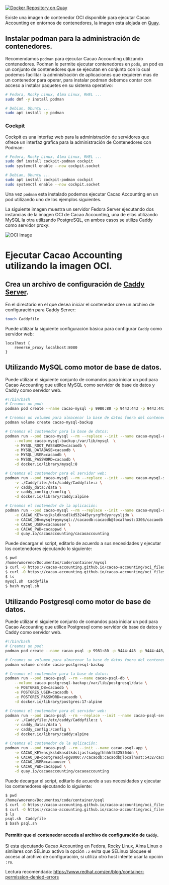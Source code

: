 [![Docker Repository on Quay](https://quay.io/repository/cacaoaccounting/cacaoaccounting/status "Docker Repository on Quay")](https://quay.io/repository/cacaoaccounting/cacaoaccounting)

Existe una imagen de contenedor OCI disponible para ejecutar Cacao Accounting en entornos de contenedores,
la imagen esta alojada en [Quay](https://quay.io/repository/cacaoaccounting/cacaoaccounting).

## Instalar podman para la administración de contenedores.

Recomendamos `podman` para ejecutar Cacao Accounting utilizando contenedores. Podman le
permite ejecutar contenedores en `pods`, un pod es un conjunto de contenedores que se ejecutan
en conjunto con lo cual podemos facilitar la administración de aplicaciones que requieren mas de un
contenedor para operar, para instalar podman debemos contar con acceso a instalar paquetes en su
sistema operativo:

```bash
# Fedora, Rocky Linux, Alma Linux, RHEL ...
sudo dnf -y install podman

# Debian, Ubuntu ...
sudo apt install -y podman
```

### Cockpit

Cockpit es una interfaz web para la administración de servidores que ofrece un interfaz grafica
para la administración de Contenedores con Podman:

```bash
# Fedora, Rocky Linux, Alma Linux, RHEL ...
sudo dnf install cockpit-podman cockpit
sudo systemctl enable --now cockpit.socket

# Debian, Ubuntu ...
sudo apt install cockpit-podman cockpit
sudo systemctl enable --now cockpit.socket
```

Una vez `podman` esta instalado podemos ejecutar Cacao Accounting en un pod utilizando uno de
los ejemplos siguientes.

La siguiente imagen muestra un servidor Fedora Server ejecutando dos instancias de la imagen OCI de
Cacao Accounting, una de ellas utilizando MySQL la otra utilizando PostgreSQL, en ambos casos se
utiliza Caddy como servidor proxy:

![OCI Image](https://bmogroup.solutions/imgs/Podman-containers-wmoreno-fedora.png)

# Ejecutar Cacao Accounting utilizando la imagen OCI.

## Crea un archivo de configuración de [Caddy Server](https://caddyserver.com/).

En el directorio en el que desea iniciar el contenedor cree un archivo de configuración para Caddy Server:

```bash
touch Caddyfile
```

Puede utilizar la siguiente configuración básica para configurar `Caddy` como servidor web:

```
localhost {
	reverse_proxy localhost:8080
}
```

## Utilizando MySQL como motor de base de datos.

Puede utilizar el siguiente conjunto de comandos para iniciar un pod para Cacao Accounting
que utilice MySQL como servidor de base de datos y Caddy como servidor web.

```bash
#!/bin/bash
# Creamos un pod:
podman pod create --name cacao-mysql -p 9980:80 -p 9443:443 -p 9443:443/udp

# Creamos un volumen para almacenar la base de datos fuera del contenedor:
podman volume create cacao-mysql-backup

# Creamos el contenedor para la base de datos:
podman run --pod cacao-mysql --rm --replace --init --name cacao-mysql-db \
    --volume cacao-mysql-backup:/var/lib/mysql  \
    -e MYSQL_ROOT_PASSWORD=cacaodb \
    -e MYSQL_DATABASE=cacaodb \
    -e MYSQL_USER=cacaodb \
    -e MYSQL_PASSWORD=cacaodb \
    -d docker.io/library/mysql:8

# Creamos el contenedor para el servidor web:
podman run --pod cacao-mysql --rm --replace --init --name cacao-mysql-server \
    -v ./Caddyfile:/etc/caddy/Caddyfile:z \
    -v caddy_data:/data \
    -v caddy_config:/config \
    -d docker.io/library/caddy:alpine

# Creamos el contenedor de la aplicación:
podman run --pod cacao-mysql --rm --replace --init --name cacao-mysql-app \
    -e CACAO_KEY=nsjksldknsdlkd532445yryrgfhdyyreysljdn \
    -e CACAO_DB=mysql+pymysql://cacaodb:cacaodb@localhost:3306/cacaodb \
    -e CACAO_USER=cacaouser \
    -e CACAO_PWD=cacappwd \
    -d quay.io/cacaoaccounting/cacaoaccounting
```

Puede decargar el script, editarlo de acuerdo a sus necesidades y ejecutar los contenedores
ejecutando lo siguiente:

```bash
$ pwd
/home/wmoreno/Documentos/code/container/mysql
$ curl -O https://cacao-accounting.github.io/cacao-accounting/oci_files/Caddyfile
$ curl -O https://cacao-accounting.github.io/cacao-accounting/oci_files/mysql.sh
$ ls
mysql.sh  Caddyfile
$ bash mysql.sh
```

## Utilizando Postgresql como motor de base de datos.

Puede utilizar el siguiente conjunto de comandos para iniciar un pod para Cacao Accounting
que utilice Postgresql como servidor de base de datos y Caddy como servidor web.

```bash
#!/bin/bash
# Creamos un pod:
podman pod create --name cacao-psql -p 9981:80 -p 9444:443 -p 9444:443/udp

# Creamos un volumen para almacenar la base de datos fuera del contenedor:
podman volume create cacao-postgresql-backup

# Creamos el contenedor para la base de datos:
podman run --pod cacao-psql --rm --name cacao-psql-db \
    --volume cacao-postgresql-backup:/var/lib/postgresql/data \
    -e POSTGRES_DB=cacaodb \
    -e POSTGRES_USER=cacaodb \
    -e POSTGRES_PASSWORD=cacaodb \
    -d docker.io/library/postgres:17-alpine

# Creamos el contenedor para el servidor web:
podman run --pod cacao-psql --rm --replace --init --name cacao-psql-server \
    -v ./Caddyfile:/etc/caddy/Caddyfile:z \
    -v caddy_data:/data \
    -v caddy_config:/config \
    -d docker.io/library/caddy:alpine

# Creamos el contenedor de la aplicación:
podman run --pod cacao-psql --rm --init --name cacao-psql-app \
    -e CACAO_KEY=nsjksldknsdlkdsljasfsadggfhhhhf5325364dn \
    -e CACAO_DB=postgresql+pg8000://cacaodb:cacaodb@localhost:5432/cacaodb \
    -e CACAO_USER=cacaouser \
    -e CACAO_PWD=cacappwd \
    -d quay.io/cacaoaccounting/cacaoaccounting
```

Puede decargar el script, editarlo de acuerdo a sus necesidades y ejecutar los contenedores
ejecutando lo siguiente:

```bash
$ pwd
/home/wmoreno/Documentos/code/container/psql
$ curl -O https://cacao-accounting.github.io/cacao-accounting/oci_files/Caddyfile
$ curl -O https://cacao-accounting.github.io/cacao-accounting/oci_files/psql.sh
$ ls
psql.sh  Caddyfile
$ bash psql.sh
```

#### Permitir que el contenedor acceda al archivo de configuración de `Caddy`.

Si esta ejecutando Cacao Accounting en Fedora, Rocky Linux, Alma Linux o similares con SELinux activo la opción `:z`
evita que SELinux bloquee el acceso al archivo de configuración, si utiliza otro host intente usar la opción `:ro`.

Lectura recomendada: https://www.redhat.com/en/blog/container-permission-denied-errors
